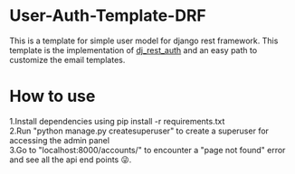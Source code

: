 # User-Auth-Template-DRF
This is a template for simple user model for django rest framework. This template is the implementation of <a href="https://github.com/jazzband/dj-rest-auth" target="_blank">dj_rest_auth</a> and an easy path to customize the email templates.

# How to use
1.Install dependencies using pip install -r requirements.txt <br />
2.Run "python manage.py createsuperuser" to create a superuser for accessing the admin panel <br />
3.Go to "localhost:8000/accounts/" to encounter a "page not found" error and see all the api end points 😜.
